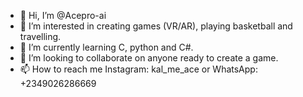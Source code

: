 - 👋 Hi, I’m @Acepro-ai
- 👀 I’m interested in creating games (VR/AR), playing basketball and travelling.
- 🌱 I’m currently learning C, python and C#.
- 💞️ I’m looking to collaborate on anyone ready to create a game.
- 📫 How to reach me Instagram: kal_me_ace or WhatsApp: +2349026286669
  

<!---
Acepro-ai/Acepro-ai is a ✨ special ✨ repository because its `README.md` (this file) appears on your GitHub profile.
You can click the Preview link to take a look at your changes.
--->

